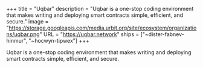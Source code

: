 +++
title = "Uqbar"
description = "Uqbar is a one-stop coding environment that makes writing and deploying smart contracts simple, efficient, and secure."
image = "https://storage.googleapis.com/media.urbit.org/site/ecosystem/organizations/uqbar.png"
URL = "https://uqbar.network"
ships = ["~dister-fabnev-hinmur", "~hocwyn-tipwex"]
+++

Uqbar is a one-stop coding environment that makes writing and deploying smart contracts simple, efficient, and secure. 